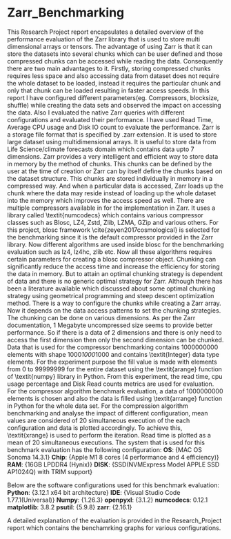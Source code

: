 # Zarr_Benchmarking
This Research Project report encapsulates a detailed overview of the performance evaluation of the Zarr library that is used to store multi dimensional arrays or tensors. The advantage of using Zarr is that it can store the datasets into several chunks which can be user defined and those compressed chunks can be accessed while reading the data. Consequently there are two main advantages to it. Firstly, storing compressed chunks requires less space and also accessing data from dataset does not require the whole dataset to be loaded, instead it requires the particular chunk and only that chunk can be loaded resulting in faster access speeds. In this report I have configured different parameters(eg. Compressors, blocksize, shuffle) while creating the data sets and observed the impact on accessing the data. Also I evaluated the native Zarr queries with different configurations and evaluated their performance. I have used Read Time, Average CPU usage and Disk IO count to evaluate the performance. 
Zarr is a storage file format that is specified by .zarr extension. It is used to store large dataset using multidimensional arrays. It is useful to store data from Life Science/climate forecasts domain which contains data upto 7 dimensions. Zarr provides a very intelligent and efficient way to store data in memory by the method of chunks. This chunks can be defined by the user at the time of creation or Zarr can by itself define the chunks based on the dataset structure. This chunks are stored individually in memory in a compressed way. And when a particular data is accessed, Zarr loads up the chunk where the data may reside instead of loading up the whole dataset into the memory which improves the access speed as well.
There are multiple compressors available in for the implementation in Zarr. It uses a library called \textit{numcodecs} which contains various compressor classes such as Blosc, LZ4, Zstd, Zlib, LZMA, GZip and various others. For this project, blosc framework \cite{zeyen2017cosmological} is selected for the benchmarking since it is the default compressor provided in the Zarr library. Now different algorithms are used inside blosc for the benchmarking evaluation such as lz4, lz4hc, zlib etc. Now all these algorithms requires certain parameters for creating a blosc compressor object.
Chunking can significantly reduce the access time and increase the efficiency for storing the data in memory. But to attain an optimal chunking strategy is dependent of data and there is no generic optimal strategy for Zarr. Although there has been a literature available which discussed about some optimal chunking strategy using geometrical programming and steep descent optimization method. There is a way to configure the chunks while creating a Zarr array. Now it depends on the data access patterns to set the chunking strategies. The chunking can be done on various dimensions. As per the Zarr documentation, 1 Megabyte uncompressed size seems to provide better performance. So if there is a data of 2 dimensions and there is only need to access the first dimension then only the second dimension can be chunked. 
Data that is used for the compressor benchmarking contains 1000000000 elements with shape 1000*1000*1000 and contains \textit{Integer} data type elements. For the experiment purpose the fill value is made with elements from 0 to 99999999 for the entire dataset using the \textit{arange} function of \textit{numpy} library in Python. 
From this experiment, the read time, cpu usage percentage and Disk Read counts metrics are used for evaluation. For the compressor algorithm benchmark evaluation, a data of 1000000000 elements is chosen and also the data is filled using \textit{arrange} function in Python for the whole data set. For the compression algorithm benchmarking and analyse the impact of different configuration, mean values are considered of 20 simultaneous execution of the each configuration and data is plotted accordingly. To achieve this, \textit{xrange} is used to perform the iteration. Read time is plotted as a mean of 20 simultaneous executions. The system that is used for this benchmark evaluation has the following configuration:
    **OS**: {MAC OS Sonoma 14.3.1}
    **Chip**: {Apple M1 8 cores (4 performance and 4 efficiency)}
    **RAM**: {16GB LPDDR4 (Hynix)}
    **DISK**: {SSD(NVMExpress Model APPLE SSD AP1024Q) with TRIM support}

Below are the software configurations used for this benchmark evaluation:
    **Python**: {3.12.1 x64 bit architecture}
    **IDE**: {Visual Studio Code 1.77.1(Universal)}
    **Numpy**: {1.26.3}
    **openpyxl**: {3.1.2}
    **numcodecs**: 0.12.1
    **matplotlib**: 3.8.2
    **psutil**: {5.9.8}
    **zarr**: {2.16.1}

A detailed explanation of the evaluation is provided in the Research_Project report which contains the benchamrking graphs for various configurations.
